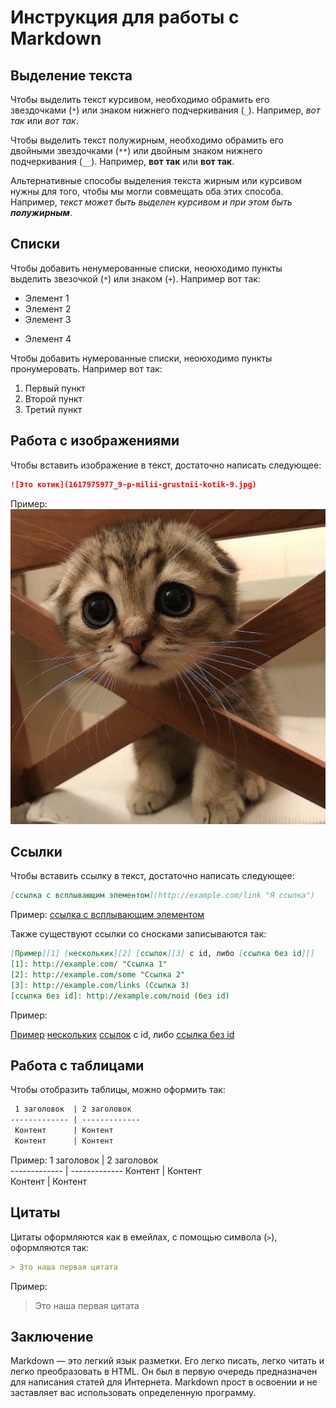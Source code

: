 # Инструкция для работы с Markdown

## Выделение текста

Чтобы выделить текст курсивом, необходимо обрамить его звездочками (`*`) или знаком нижнего подчеркивания (`_`). Например, *вот так* или _вот так_.

Чтобы выделить текст полужирным, необходимо обрамить его двойными звездочками (`**`) или двойным знаком нижнего подчеркивания (`__`). Например, **вот так** или __вот так__.

Альтернативные способы выделения текста жирным или курсивом нужны для того, чтобы мы могли совмещать оба этих способа. Например, _текст может быть выделен курсивом и при этом быть **полужирным**_.

## Списки


Чтобы добавить ненумерованные списки, неоюходимо пункты выделить звезочкой (`*`) или знаком (`+`).
Например вот так:
* Элемент 1
* Элемент 2
* Элемент 3
+ Элемент 4

Чтобы добавить нумерованные списки, неоюходимо пункты пронумеровать.
Например вот так:
1. Первый пункт
2. Второй пункт
3. Третий пункт


## Работа с изображениями

Чтобы вставить изображение в текст, достаточно написать следующее:
```markdown
![Это котик](1617975977_9-p-milii-grustnii-kotik-9.jpg)
```

Пример:
![Это котик](1617975977_9-p-milii-grustnii-kotik-9.jpg)

## Ссылки

Чтобы вставить ссылку в текст, достаточно написать следующее:

```markdown
[ссылка с всплывающим элементом](http://example.com/link "Я ссылка")
```

Пример:
[ссылка с всплывающим элементом](http://example.com/link "Я ссылка")

Также существуют ссылки со сносками записываются так:
````markdown
[Пример][1] [нескольких][2] [ссылок][3] с id, либо [ссылка без id][]
[1]: http://example.com/ "Ссылка 1"
[2]: http://example.com/some "Ссылка 2"
[3]: http://example.com/links (Ссылка 3)
[ссылка без id]: http://example.com/noid (без id)
````

Пример:

[Пример][1] [нескольких][2] [ссылок][3] с id, либо [ссылка без id][]

[1]: http://example.com/ "Ссылка 1"
[2]: http://example.com/some "Ссылка 2"
[3]: http://example.com/links (Ссылка 3)
[ссылка без id]: http://example.com/noid (без id)

## Работа с таблицами
Чтобы отобразить таблицы, можно оформить так:
```markdown
 1 заголовок  | 2 заголовок  
------------- | -------------
 Контент      | Контент      
 Контент      | Контент      
```
Пример:
 1 заголовок  | 2 заголовок  
------------- | -------------
 Контент      | Контент      
 Контент      | Контент 


## Цитаты
Цитаты оформляются как в емейлах, с помощью символа (`>`), оформляются так:
```markdown
> Это наша первая цитата
```
Пример:
> Это наша первая цитата

## Заключение
Markdown — это легкий язык разметки. Его легко писать, легко читать и легко преобразовать в HTML. Он был в первую очередь предназначен для написания статей для Интернета. Markdown прост в освоении и не заставляет вас использовать определенную программу.